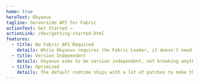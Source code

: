 ```yaml
---
home: true
heroText: Okyanus
tagline: Serverside API for Fabric
actionText: Get Started →
actionLink: /dev/getting-started.html
features:
  - title: No Fabric API Required
    details: While Okyanus requires the Fabric Loader, it doesn't need the Fabric API, which is one less mod for your server
  - title: Version Independent
    details: Okyanus aims to be version independent, not breaking anything unless absolutely neccesary
  - title: Optimized
    details: The default runtime ships with a lot of patches to make the Minecraft server fast & bug free
---
```

